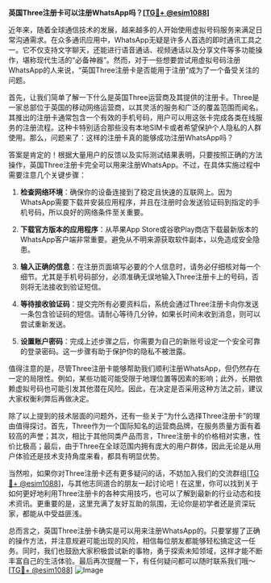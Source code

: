 **英国Three注册卡可以注册WhatsApp吗？[[TG💪+ @esim1088](https://t.me/s/esim1088)]**

近年来，随着全球通信技术的发展，越来越多的人开始使用虚拟号码服务来满足日常沟通需求。在众多通讯应用中，WhatsApp无疑是许多人首选的即时通讯工具之一。它不仅支持文字聊天，还能进行语音通话、视频通话以及分享文件等多功能操作，堪称现代生活的“必备神器”。然而，对于一些想要尝试用虚拟号码注册WhatsApp的人来说，“英国Three注册卡是否能用于注册”成为了一个备受关注的问题。

首先，让我们简单了解一下什么是英国Three运营商及其提供的注册卡。Three是一家总部位于英国的移动网络运营商，以其灵活的服务和广泛的覆盖范围而闻名。其推出的注册卡通常包含一个有效的手机号码，用户可以用这张卡完成各类在线服务的注册流程。这种卡特别适合那些没有本地SIM卡或者希望保护个人隐私的人群使用。那么，问题来了：这样的注册卡真的能够成功注册WhatsApp吗？

答案是肯定的！根据大量用户的反馈以及实际测试结果表明，只要按照正确的方法操作，英国Three注册卡完全可以用来注册WhatsApp。不过，在具体实施过程中需要注意几个关键步骤：

1. **检查网络环境**：确保你的设备连接到了稳定且快速的互联网上。因为WhatsApp需要下载并安装应用程序，并且在注册时会发送验证码到指定的手机号码，所以良好的网络条件至关重要。
   
2. **下载官方版本的应用程序**：从苹果App Store或谷歌Play商店下载最新版本的WhatsApp客户端非常重要。避免从不明来源获取软件副本，以免造成安全隐患。

3. **输入正确的信息**：在注册页面填写必要的个人信息时，请务必仔细核对每一个细节。尤其是手机号码部分，必须准确无误地输入Three注册卡上的号码，否则将无法接收到验证短信。

4. **等待接收验证码**：提交完所有必要资料后，系统会通过Three注册卡向你发送一条包含验证码的短信。请耐心等待几分钟，如果长时间未收到消息，则可以尝试重新发送。

5. **设置账户密码**：完成上述步骤之后，你需要为自己的新账号设定一个安全可靠的登录密码。这一步骤有助于保护你的隐私不被泄露。

值得注意的是，尽管Three注册卡能够帮助我们顺利注册WhatsApp，但仍然存在一定的局限性。例如，某些功能可能受限于地理位置等因素的影响；此外，长期依赖虚拟号码也可能引发其他潜在风险。因此，在决定是否采用这种方法之前，建议大家权衡利弊后再做决定。

除了以上提到的技术层面的问题外，还有一些关于“为什么选择Three注册卡”的理由值得探讨。首先，Three作为一个国际知名的运营商品牌，在服务质量方面有着较高的声誉；其次，相比于其他同类产品而言，Three注册卡的价格相对实惠，性价比极高；最后，由于Three在全球范围内拥有庞大的用户群体，因此无论是从用户体验还是技术支持角度来看，都具有明显优势。

当然啦，如果你对Three注册卡还有更多疑问的话，不妨加入我们的交流群组[[TG💪+ @esim1088](https://t.me/s/esim1088)]，与其他志同道合的朋友一起讨论吧！在这里，你可以找到关于如何更好地利用Three注册卡的各种实用技巧，也可以了解到最新的行业动态和技术资讯。更重要的是，这里充满了友好互助的氛围，无论你是初学者还是资深玩家，都能从中受益匪浅。

总而言之，英国Three注册卡确实是可以用来注册WhatsApp的。只要掌握了正确的操作方法，并注意规避可能出现的风险，相信每位朋友都能够轻松搞定这一任务。同时，我们也鼓励大家积极尝试新的事物，勇于探索未知领域，这样才能不断丰富自己的生活体验。最后再次提醒一下，有任何疑问都可以随时联系我们哦～[[TG💪+ @esim1088](https://t.me/s/esim1088)] ![Image](https://i.postimg.cc/4NQfJmqS/Snipaste-2025-05-13-00-14-12.png)